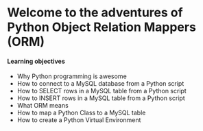 <h1>Welcome to the adventures of Python Object Relation Mappers (ORM)</h1>
<h4>Learning objectives</h4>
<ul>
<li>Why Python programming is awesome</li>
<li>How to connect to a MySQL database from a Python script</li>
<li>How to SELECT rows in a MySQL table from a Python script</li>
<li>How to INSERT rows in a MySQL table from a Python script</li>
<li>What ORM means</li>
<li>How to map a Python Class to a MySQL table
<li>How to create a Python Virtual Environment</li>
</ul>
